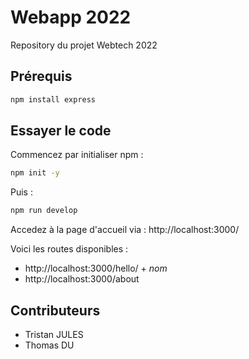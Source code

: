 # Webapp 2022

Repository du projet Webtech 2022
## Prérequis

```bash
npm install express
```
## Essayer le code

Commencez par initialiser npm : 
```bash
npm init -y
```

Puis :
```bash
npm run develop
```

Accedez à la page d'accueil via : http://localhost:3000/

Voici les routes disponibles :
- http://localhost:3000/hello/ + *nom*
- http://localhost:3000/about

## Contributeurs
- Tristan JULES
- Thomas DU